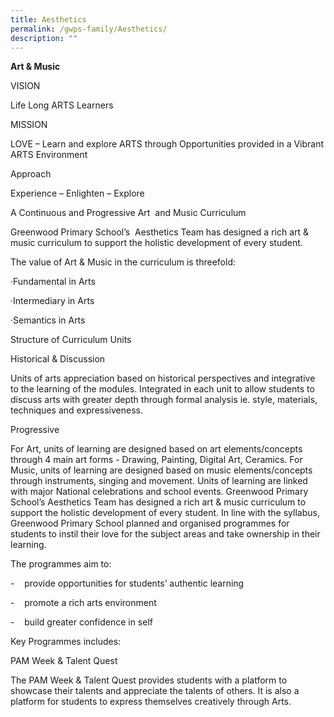 ```yaml
---
title: Aesthetics
permalink: /gwps-family/Aesthetics/
description: ""
---
```

**Art & Music**

VISION

Life Long ARTS Learners

MISSION

LOVE – Learn and explore ARTS through Opportunities provided in a Vibrant ARTS Environment 

Approach

Experience – Enlighten – Explore

  

A Continuous and Progressive Art  and Music Curriculum

Greenwood Primary School’s  Aesthetics Team has designed a rich art & music curriculum to support the holistic development of every student.

  

The value of Art & Music in the curriculum is threefold: 

·Fundamental in Arts

·Intermediary in Arts

·Semantics in Arts  

Structure of Curriculum Units

  

Historical & Discussion

Units of arts appreciation based on historical perspectives and integrative to the learning of the modules. Integrated in each unit to allow students to discuss arts with greater depth through formal analysis ie. style, materials, techniques and expressiveness.

  

Progressive

For Art, units of learning are designed based on art elements/concepts through 4 main art forms - Drawing, Painting, Digital Art, Ceramics. For Music, units of learning are designed based on music elements/concepts through instruments, singing and movement. Units of learning are linked with major National celebrations and school events. Greenwood Primary School’s Aesthetics Team has designed a rich art & music curriculum to support the holistic development of every student. In line with the syllabus, Greenwood Primary School planned and organised programmes for students to instil their love for the subject areas and take ownership in their learning.

  

The programmes aim to:

\-    provide opportunities for students’ authentic learning

\-    promote a rich arts environment

\-    build greater confidence in self 

Key Programmes includes:

  

PAM Week & Talent Quest  

The PAM Week & Talent Quest provides students with a platform to showcase their talents and appreciate the talents of others. It is also a platform for students to express themselves creatively through Arts.

